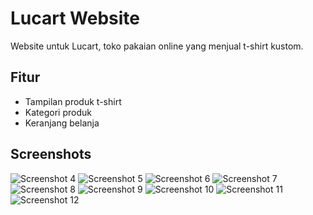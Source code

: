# Lucart Website

Website untuk Lucart, toko pakaian online yang menjual t-shirt kustom.

## Fitur

- Tampilan produk t-shirt
- Kategori produk
- Keranjang belanja

## Screenshots

![Screenshot 4](lucart/img/screenshot(2).png)
![Screenshot 5](lucart/img/screenshot(5).png)
![Screenshot 6](lucart/img/screenshot(6).png)
![Screenshot 7](lucart/img/screenshot(7).png)
![Screenshot 8](lucart/img/screenshot(8).png)
![Screenshot 9](lucart/img/screenshot(9).png)
![Screenshot 10](lucart/img/screenshot(10).png)
![Screenshot 11](lucart/img/screenshot(11).png)
![Screenshot 12](lucart/img/screenshot(12).png)
